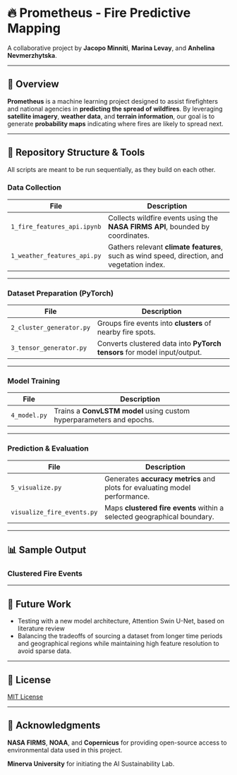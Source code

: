 # 🔥 Prometheus - Fire Predictive Mapping

A collaborative project by **Jacopo Minniti**, **Marina Levay**, and **Anhelina Nevmerzhytska**.

---

## 🧭 Overview

**Prometheus** is a machine learning project designed to assist firefighters and national agencies in **predicting the spread of wildfires**. By leveraging **satellite imagery**, **weather data**, and **terrain information**, our goal is to generate **probability maps** indicating where fires are likely to spread next.

---

## 🧰 Repository Structure & Tools

All scripts are meant to be run sequentially, as they build on each other.

### Data Collection

| File | Description |
|------|-------------|
| `1_fire_features_api.ipynb` | Collects wildfire events using the **NASA FIRMS API**, bounded by coordinates. |
| `1_weather_features_api.py` | Gathers relevant **climate features**, such as wind speed, direction, and vegetation index. |

---

### Dataset Preparation (PyTorch)

| File | Description |
|------|-------------|
| `2_cluster_generator.py` | Groups fire events into **clusters** of nearby fire spots. |
| `3_tensor_generator.py` | Converts clustered data into **PyTorch tensors** for model input/output. |

---

### Model Training

| File | Description |
|------|-------------|
| `4_model.py` | Trains a **ConvLSTM model** using custom hyperparameters and epochs. |

---

### Prediction & Evaluation

| File | Description |
|------|-------------|
| `5_visualize.py` | Generates **accuracy metrics** and plots for evaluating model performance. |
| `visualize_fire_events.py` | Maps **clustered fire events** within a selected geographical boundary. |

---

## 📊 Sample Output

### Clustered Fire Events

---

## 🚀 Future Work

- Testing with a new model architecture, Attention Swin U-Net, based on literature review
- Balancing the tradeoffs of sourcing a dataset from longer time periods and geographical regions while maintaining high feature resolution to avoid sparse data. 

---

## 📄 License

[MIT License](./LICENSE)

---

## 🤝 Acknowledgments

**NASA FIRMS**, **NOAA**, and **Copernicus** for providing open-source access to environmental data used in this project.

**Minerva University** for initiating the AI Sustainability Lab. 

